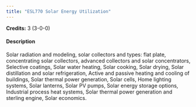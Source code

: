 ```yaml
---
title: "ESL770 Solar Energy Utilization"
---
```

**Credits:** 3 (3-0-0)

#### Description
Solar radiation and modeling, solar collectors and types: flat plate, concentrating solar collectors, advanced collectors and solar concentrators, Selective coatings, Solar water heating, Solar cooking, Solar drying, Solar distillation and solar refrigeration, Active and passive heating and cooling of buildings, Solar thermal power generation, Solar cells, Home lighting systems, Solar lanterns, Solar PV pumps, Solar energy storage options, Industrial process heat systems, Solar thermal power generation and sterling engine, Solar economics.